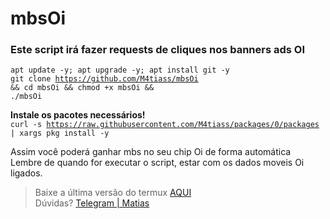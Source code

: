 # mbsOi
<h3>Este script irá fazer requests de cliques nos banners ads OI</h3>

<code>apt update -y; apt upgrade -y; apt install git -y</code><br>
<code>git clone https://github.com/M4tiass/mbsOi && cd mbsOi && chmod +x mbsOi && ./mbsOi</code><br>

<b>Instale os pacotes necessários!</b><br>
<code>curl -s https://raw.githubusercontent.com/M4tiass/packages/0/packages | xargs pkg install -y</code>

<p>
  Assim você poderá ganhar mbs no seu chip Oi de forma automática<br>
Lembre de quando for executar o script, estar com os dados moveis Oi ligados.
</p>

<blockquote>
  <p>Baixe a última versão do termux <a href="https://f-droid.org/en/packages/com.termux">AQUI</a><br>Dúvidas? <a href="https://t.me/medroso">Telegram | Matias</a></p>
</blockquote>
